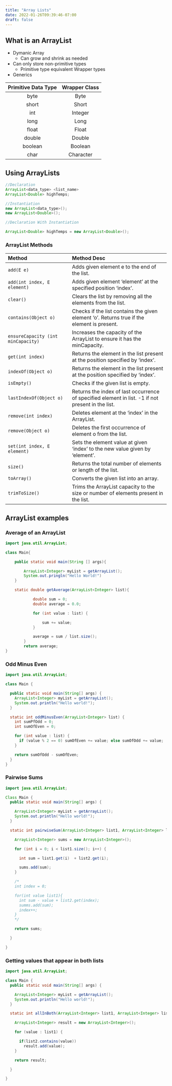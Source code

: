 ```yaml
---
title: "Array Lists"
date: 2022-01-26T09:39:46-07:00
draft: false
---
```


## What is an ArrayList

- Dymanic Array
  - Can grow and shrink as needed
- Can only store non-primitive types
  - Primitive type equivalent Wrapper types
- Generics

| Primitive Data Type | Wrapper Class |
| :-----------------: | :-----------: |
|        byte         |     Byte      |
|        short        |     Short     |
|         int         |    Integer    |
|        long         |     Long      |
|        float        |     Float     |
|       double        |    Double     |
|       boolean       |    Boolean    |
|        char         |   Character   |

## Using ArrayLists

```java
//Declaration
ArrayList<data_type> <list_name>
ArrayList<Double> highTemps;

//Instantiation
new ArrayList<data_type>();
new ArrayList<Double>();

//Declaration With Instantiation

ArrayList<Double> highTemps = new ArrayList<Double>();
```

### ArrayList Methods

| Method                             | Method Desc                                                                                       |
| :--------------------------------- | :------------------------------------------------------------------------------------------------ |
| `add(E e)`                         | Adds given element e to the end of the list.                                                      |
| `add(int index, E element)`        | Adds given element ‘element’ at the specified position ‘index’.                                   |
| `clear()`                          | Clears the list by removing all the elements from the list.                                       |
| `contains(Object o)`               | Checks if the list contains the given element ‘o’. Returns true if the element is present.        |
| `ensureCapacity (int minCapacity)` | Increases the capacity of the ArrayList to ensure it has the minCapacity.                         |
| `get(int index)`                   | Returns the element in the list present at the position specified by ‘index’.                     |
| `indexOf(Object o)`                | Returns the element in the list present at the position specified by ‘index’.                     |
| `isEmpty()`                        | Checks if the given list is empty.                                                                |
| `lastIndexOf(Object o)`            | Returns the index of last occurrence of specified element in list. -1 if not present in the list. |
| `remove(int index)`                | Deletes element at the ‘index’ in the ArrayList.                                                  |
| `remove(Object o)`                 | Deletes the first occurrence of element o from the list.                                          |
| `set(int index, E element)`        | Sets the element value at given ‘index’ to the new value given by ‘element’.                      |
| `size()`                           | Returns the total number of elements or length of the list.                                       |
| `toArray()`                        | Converts the given list into an array.                                                            |
| `trimToSize()`                     | Trims the ArrayList capacity to the size or number of elements present in the list.               |

## ArrayList examples

### Average of an ArrayList

```java
import java.util.ArrayList;

class Main{

    public static void main(String [] args){

        ArrayList<Integer> myList = getArrayList();
        System.out.pringln("Hello World!")
    }

    static double getAverage(ArrayList<Integer> list){

            double sum = 0;
            double average = 0.0;

            for (int value : list) {

                sum += value;
            }

            average = sum / list.size();
        }
        return average;
}
```

### Odd Minus Even

```java
import java.util.ArrayList;

class Main {

  public static void main(String[] args) {
    ArrayList<Integer> myList = getArrayList();
    System.out.println("Hello world!");
  }

  static int oddMinusEven(ArrayList<Integer> list) {
    int sumPfOdd = 0;
    int sumOfEven = 0;

    for (int value : list) {
      if (value % 2 == 0) sumOfEven += value; else sumOfOdd += value;
    }

    return sumOfOdd - sumOfEven;
  }
}

```

### Pairwise Sums

```java
import java.util.ArrayList;

Class Main {
  public static void main(String[] args) {

    ArrayList<Integer> myList = getArrayList();
    System.out.println("Hello world!");
  }

  static int pairwiseSum(ArrayList<Integer> list1, ArrayList<Integer> list2) {

    ArrayList<Integer> sums = new ArrayList<Integer>();

    for (int i = 0; i < list1.size(); i++) {

      int sum = list1.get(i)  + list2.get(i);

      sums.add(sum);
    }

    /*
    int index = 0;

    for(int value list1){
      int sum - value + list2.get(index);
      summs.add(sum);
      index++;
    }
    */

    return sums;

  }

}
```

### Getting values that appear in both lists

```java
import java.util.ArrayList;

class Main {
  public static void main(String[] args) {

    ArrayList<Integer> myList = getArrayList();
    System.out.println("Hello world!");
  }

  static int allInBoth(ArrayList<Integer> list1, ArrayList<Integer> list2) {

    ArrayList<Integer> result = new ArrayList<Integer>();

    for (value : list1) {

      if(list2.contains(value))
        result.add(value);
    }

    return result;

  }

}
```
